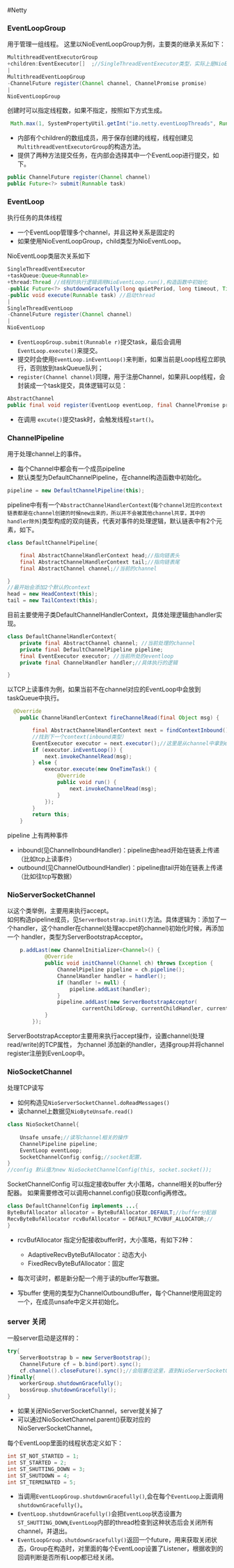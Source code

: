 #Netty


### EventLoopGroup 

用于管理一组线程。 这里以NioEventLoopGroup为例，主要类的继承关系如下：
```java
MultithreadEventExecutorGroup
+children:EventExecutor[]  ;//SingleThreadEventExecutor类型，实际上是NioEventLoop类型
|
MultithreadEventLoopGroup
-ChannelFuture register(Channel channel, ChannelPromise promise) 
|
NioEventLoopGroup
```
创建时可以指定线程数，如果不指定，按照如下方式生成。
```java
 Math.max(1, SystemPropertyUtil.getInt("io.netty.eventLoopThreads", Runtime.getRuntime().availableProcessors() * 2));
```
* 内部有个children的数组成员，用于保存创建的线程，线程创建见`MultithreadEventExecutorGroup`的构造方法。
* 提供了两种方法提交任务，在内部会选择其中一个EventLoop进行提交，如下。

```java
public ChannelFuture register(Channel channel)
public Future<?> submit(Runnable task)
```

### EventLoop
执行任务的具体线程

* 一个EventLoop管理多个channel，并且这种关系是固定的
* 如果使用NioEventLoopGroup，child类型为NioEventLoop。

NioEventLoop类层次关系如下
```java
SingleThreadEventExecutor
+taskQueue:Queue<Runnable> 
+thread:Thread //线程的执行逻辑调用NioEventLoop.run(),构造函数中初始化
-public Future<?> shutdownGracefully(long quietPeriod, long timeout, TimeUnit unit) 
-public void execute(Runnable task) //启动thread
|
SingleThreadEventLoop
-ChannelFuture register(Channel channel)
|
NioEventLoop
```
* `EventLoopGroup.submit(Runnable r)`提交task，最后会调用`EventLoop.execute()`来提交。
* 提交时会使用`EventLoop.inEventLoop()`来判断，如果当前是Loop线程立即执行，否则放到taskQueue队列；   
* `register(Channel channel)`同理，用于注册Channel，如果非Loop线程，会封装成一个task提交，具体逻辑可以见：

```java
AbstractChannel
public final void register(EventLoop eventLoop, final ChannelPromise promise) 
```

* 在调用 `excute()`提交task时，会触发线程`start()`。


### ChannelPipeline

用于处理channel上的事件。

* 每个Channel中都会有一个成员pipeline
* 默认类型为DefaultChannelPipeline，在channel构造函数中初始化。

```java
pipeline = new DefaultChannelPipeline(this);
```
pipeline中有有一个`AbstractChannelHandlerContext`(`每个channel对应的context链表都是在channel创建的时候new出来的，所以并不会被其他channel共享，其中的handler除外`)类型构成的双向链表，代表对事件的处理逻辑，默认链表中有2个元素，如下。

```java
class DefaultChannelPipeline{

    final AbstractChannelHandlerContext head;//指向链表头
    final AbstractChannelHandlerContext tail;//指向链表尾
    final AbstractChannel channel;//当前的channel

}
//最开始会添加2个默认的context
head = new HeadContext(this);
tail = new TailContext(this);

```
目前主要使用子类DefaultChannelHandlerContext，具体处理逻辑由handler实现。

```java
class DefaultChannelHandlerContext{
    private final AbstractChannel channel; //当前处理的channel
    private final DefaultChannelPipeline pipeline;
    final EventExecutor executor; //当前所处的eventloop
    private final ChannelHandler handler;//具体执行的逻辑

}
```
以TCP上读事件为例，如果当前不在channel对应的EventLoop中会放到taskQueue中执行。
```java
  @Override
    public ChannelHandlerContext fireChannelRead(final Object msg) {

        final AbstractChannelHandlerContext next = findContextInbound();
        //找到下一个context(inbound类型）
        EventExecutor executor = next.executor();//这里是从channel中拿到eventloop
        if (executor.inEventLoop()) {
            next.invokeChannelRead(msg);
        } else {
            executor.execute(new OneTimeTask() {
                @Override
                public void run() {
                    next.invokeChannelRead(msg);
                }
            });
        }
        return this;
    }
```

pipeline 上有两种事件   

* inbound(见ChannelInboundHandler)：pipeline由head开始在链表上传递（比如tcp上读事件）
* outbound(见ChannelOutboundHandler)：pipeline由tail开始在链表上传递（比如往tcp写数据）


### NioServerSocketChannel

以这个类举例，主要用来执行accept。   
如何构造pipeline成员，见`ServerBootstrap.init()`方法。具体逻辑为：添加了一个handler，这个handler在channel(处理accpet的channel)初始化时候，再添加一个
handler，类型为ServerBootstrapAcceptor。  
```java
    p.addLast(new ChannelInitializer<Channel>() {
            @Override
            public void initChannel(Channel ch) throws Exception {
                ChannelPipeline pipeline = ch.pipeline();
                ChannelHandler handler = handler();
                if (handler != null) {
                    pipeline.addLast(handler);
                }
                pipeline.addLast(new ServerBootstrapAcceptor(
                        currentChildGroup, currentChildHandler, currentChildOptions, currentChildAttrs));
            }
        });
``` 
ServerBootstrapAcceptor主要用来执行accept操作，设置channel(处理read/write)的TCP属性，
为channel 添加新的handler，选择group并将channel register注册到EvenLoop中。


### NioSocketChannel


处理TCP读写

* 如何构造见`NioServerSocketChannel.doReadMessages()`  
* 读channel上数据见`NioByteUnsafe.read()`

```java
class NioSocketChannel{
    
    Unsafe unsafe;//读写channel相关的操作
    ChannelPipeline pipeline;
    EventLoop eventLoop;
    SocketChannelConfig config;//socket配置，
}
//config 默认值为new NioSocketChannelConfig(this, socket.socket());
```


SocketChannelConfig 可以指定接收buffer 大小策略，channel相关的buffer分配器。
如果需要修改可以调用channel.config()获取config再修改。
```java
class DefaultChannelConfig implements ...{
ByteBufAllocator allocator = ByteBufAllocator.DEFAULT;//buffer分配器
RecvByteBufAllocator rcvBufAllocator = DEFAULT_RCVBUF_ALLOCATOR;//
}
```
* rcvBufAllocator 指定分配接收buffer时，大小策略，有如下2种：
    * AdaptiveRecvByteBufAllocator：动态大小
    * FixedRecvByteBufAllocator：固定


* 每次可读时，都是新分配一个用于读的buffer写数据。
* 写buffer 使用的类型为ChannelOutboundBuffer，每个Channel使用固定的一个，在成员unsafe中定义并初始化。



### server 关闭

一般server启动是这样的：
```java
try{
    ServerBootstrap b = new ServerBootstrap();
    ChannelFuture cf = b.bind(port).sync(); 
    cf.channel().closeFuture().sync();//会阻塞在这里，直到NioServerSocketChannel 关闭
}finally{
    workerGroup.shutdownGracefully();
    bossGroup.shutdownGracefully();
}
```
* 如果关闭NioServerSocketChannel，server就关掉了
* 可以通过NioSocketChannel.parent()获取对应的NioServerSocketChannel。

每个EventLoop里面的线程状态定义如下：

```java
int ST_NOT_STARTED = 1;
int ST_STARTED = 2;
int ST_SHUTTING_DOWN = 3;
int ST_SHUTDOWN = 4;
int ST_TERMINATED = 5;
```

* 当调用`EventLoopGroup.shutdownGracefully()`,会在每个`EventLoop`上面调用`shutdownGracefully()`。
* `EventLoop.shutdownGracefully()`会把`EventLoop`状态设置为`ST_SHUTTING_DOWN`,`EventLoop`内部的thread检查到这种状态后会关闭所有channel，并退出。
* `EventLoopGroup.shutdownGracefully()`返回一个future，用来获取关闭状态，Group在构造时，对里面的每个EventLoop设置了Listener，根据收到的回调判断是否所有Loop都已经关闭。














